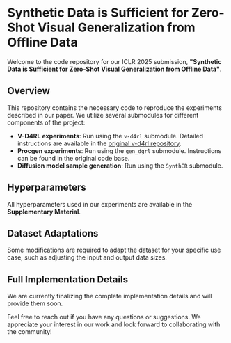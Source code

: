 # Synthetic Data is Sufficient for Zero-Shot Visual Generalization from Offline Data

Welcome to the code repository for our ICLR 2025 submission, **"Synthetic Data is Sufficient for Zero-Shot Visual Generalization from Offline Data"**.

## Overview
This repository contains the necessary code to reproduce the experiments described in our paper. We utilize several submodules for different components of the project:

- **V-D4RL experiments**: Run using the `v-d4rl` submodule. Detailed instructions are available in the [original v-d4rl repository](https://github.com/conglu1997/v-d4rl).
- **Procgen experiments**: Run using the `gen_dgrl` submodule. Instructions can be found in the original code base.
- **Diffusion model sample generation**: Run using the `SynthER` submodule.

## Hyperparameters
All hyperparameters used in our experiments are available in the **Supplementary Material**.

## Dataset Adaptations
Some modifications are required to adapt the dataset for your specific use case, such as adjusting the input and output data sizes.

## Full Implementation Details
We are currently finalizing the complete implementation details and will provide them soon.

Feel free to reach out if you have any questions or suggestions. We appreciate your interest in our work and look forward to collaborating with the community!
